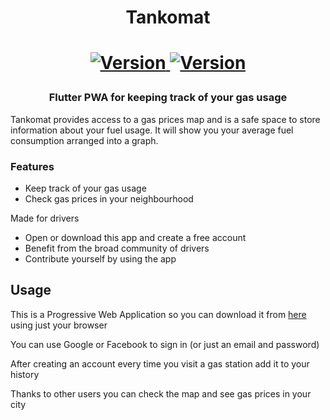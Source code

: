 <h1 align="center">
  Tankomat
<h1>

<p align="center">
  <a href="https://tankomat.netlify.app/">
    <img alt="Version" src="https://img.shields.io/netlify/106ac1b4-179c-41eb-9964-6d0aec3e6e93">
  </a>
  <a href="https://github.com/stacket-team/tankomat/graphs/contributors">
    <img alt="Version" src="https://img.shields.io/github/contributors/stacket-team/tankomat">
  </a>
</p>

<h3 align="center">
  Flutter PWA for keeping track of your gas usage
</h3>

Tankomat provides access to a gas prices map and is a safe space to store information about your fuel usage. It will show you your average fuel consumption arranged into a graph.

### Features

* Keep track of your gas usage
* Check gas prices in your neighbourhood

Made for drivers

* Open or download this app and create a free account
* Benefit from the broad community of drivers
* Contribute yourself by using the app

## Usage

This is a Progressive Web Application so you can download it from [here](https://tankomat.netlify.app/) using just your browser

You can use Google or Facebook to sign in (or just an email and password)

After creating an account every time you visit a gas station add it to your history

Thanks to other users you can check the map and see gas prices in your city
